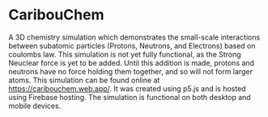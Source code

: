 # CaribouChem
 A 3D chemistry simulation which demonstrates the small-scale interactions between subatomic particles (Protons, Neutrons, and Electrons) based on coulombs law. This simulation is not yet fully functional, as the Strong Neuclear force is yet to be added. Until this addition is made, protons and neutrons have no force holding them together, and so will not form larger atoms. This simulation can be found online at https://caribouchem.web.app/. It was created using p5.js and is hosted using Firebase hosting. The simulation is functional on both desktop and mobile devices.
